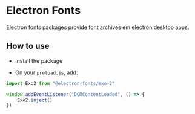 # Electron Fonts

Electron fonts packages provide font archives em electron desktop apps.

## How to use

* Install the package

* On your `preload.js`, add:

```ts
import Exo2 from "@electron-fonts/exo-2"

window.addEventListener("DOMContentLoaded", () => {
    Exo2.inject()
})
```